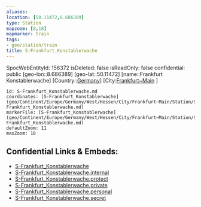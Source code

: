 ```yaml
---
aliases: 
location: [50.11472,8.686389]
type: Station 
mapzoom: [8,18] 
mapmarker: train 
tags:
- geo/station/train
title: S-Frankfurt_Konstablerwache
---
```

SpocWebEntityId: 156372
isDeleted: false
isReadOnly: false
confidential: public
[geo-lon::8.686389]
[geo-lat::50.11472]
[name::Frankfurt Konstablerwache]
[Country::[Germany](geo/Continent/Europe/Germany.md)]
[City:[Frankfurt~Main](geo/Continent/Europe/Germany/West/Hessen/City/Frankfurt~Main.md) ]


```leaflet
id: S-Frankfurt_Konstablerwache.md
coordinates: [S-Frankfurt_Konstablerwache](geo/Continent/Europe/Germany/West/Hessen/City/Frankfurt~Main/Station/S-Frankfurt_Konstablerwache.md)
markerFile: [S-Frankfurt_Konstablerwache](geo/Continent/Europe/Germany/West/Hessen/City/Frankfurt~Main/Station/S-Frankfurt_Konstablerwache.md)
defaultZoom: 11 
maxZoom: 18
```


## Confidential Links & Embeds: 
- [S-Frankfurt_Konstablerwache](../../../../../../../../../../_public/geo/Continent/Europe/Germany/West/Hessen/City/Frankfurt~Main/Station/S-Frankfurt_Konstablerwache.md) 
- [S-Frankfurt_Konstablerwache.internal](../../../../../../../../../../_internal/geo/Continent/Europe/Germany/West/Hessen/City/Frankfurt~Main/Station/S-Frankfurt_Konstablerwache.internal.md) 
- [S-Frankfurt_Konstablerwache.protect](../../../../../../../../../../_protect/geo/Continent/Europe/Germany/West/Hessen/City/Frankfurt~Main/Station/S-Frankfurt_Konstablerwache.protect.md) 
- [S-Frankfurt_Konstablerwache.private](../../../../../../../../../../_private/geo/Continent/Europe/Germany/West/Hessen/City/Frankfurt~Main/Station/S-Frankfurt_Konstablerwache.private.md) 
- [S-Frankfurt_Konstablerwache.personal](../../../../../../../../../../_personal/geo/Continent/Europe/Germany/West/Hessen/City/Frankfurt~Main/Station/S-Frankfurt_Konstablerwache.personal.md) 
- [S-Frankfurt_Konstablerwache.secret](../../../../../../../../../../_secret/geo/Continent/Europe/Germany/West/Hessen/City/Frankfurt~Main/Station/S-Frankfurt_Konstablerwache.secret.md) 
